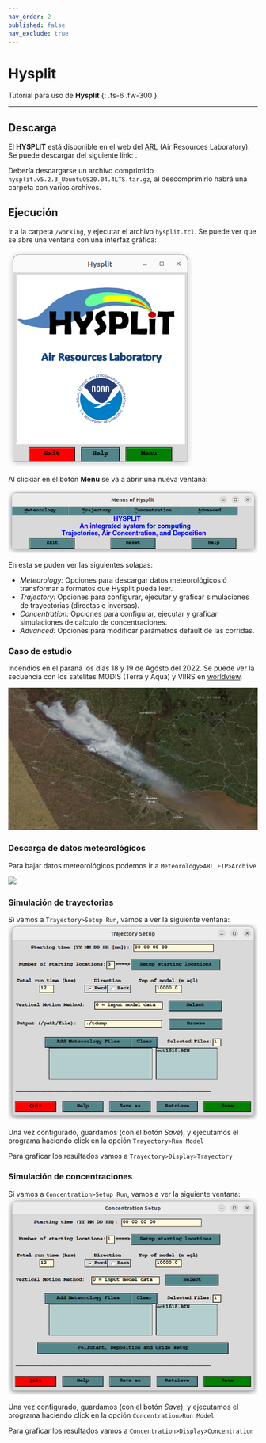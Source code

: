 ```yaml
---
nav_order: 2
published: false
nav_exclude: true
---
```


# Hysplit

Tutorial para uso de **Hysplit**
{: .fs-6 .fw-300 }

<!-- ## Resumen
En esta sección estan los pasos rápidos para la ejecución del **SCREEN3**:

1. Descargar ejecutable ``SCREEN3.exe`` y código fuente: [``screen3.zip``](https://gaftp.epa.gov/Air/aqmg/SCRAM/models/screening/screen3/screen3.zip).
2. Ejecutar ``SCREEN3.exe`` haciendo doble click sobre este.
3. Ingresar los datos que pide el programa. Los resultados se guardarán en el archivo ``SCREEN.OUT``.

En la siguientes secciones, se encuentran todos los pasos en detalle.
-->
---


## Descarga

El **HYSPLIT** está disponible en el web del [ARL]() (Air Resources Laboratory). Se puede descargar del siguiente link: [](https://www.ready.noaa.gov/data/web/models/hysplit4/linux/hysplit.v5.2.3_UbuntuOS20.04.4LTS.tar.gz).

Debería descargarse un archivo comprimido ``hysplit.v5.2.3_UbuntuOS20.04.4LTS.tar.gz``, al descomprimirlo habrá una carpeta con varios archivos. 

## Ejecución

Ir a la carpeta ``/working``, y ejecutar el archivo ``hysplit.tcl``. Se puede ver que se abre una ventana con una interfaz gráfica:

![](./imgs/hysplit/main.png)

Al clickiar en el botón **Menu** se va a abrir una nueva ventana:

![](./imgs/hysplit/menu.png)

En esta se puden ver las siguientes solapas:
+ *Meteorology:* Opciones para descargar datos meteorológicos ó transformar a formatos que Hysplit pueda leer.
+ *Trajectory:* Opciones para configurar, ejecutar y graficar simulaciones de trayectorias (directas e inversas).
+ *Concentration:* Opciones para configurar, ejecutar y graficar simulaciones de calculo de concentraciones.
+ *Advanced:* Opciones para modificar parámetros default de las corridas.


### Caso de estudio

Incendios en el paraná los días 18 y 19 de Agósto del 2022. Se puede ver la secuencia con los satelites MODIS (Terra y Aqua) y VIIRS en [worldview](https://worldview.earthdata.nasa.gov/).

![](./imgs/hysplit/satelite-incendios-delta-agosto2022-696x398.png)


### Descarga de datos meteorológicos

Para bajar datos meteorológicos podemos ir a ``Meteorology>ARL FTP>Archive``

![](./imgs/hysplit/arlFtpArchive.png)



### Simulación de trayectorias

Si vamos a ``Trayectory>Setup Run``, vamos a ver la siguiente ventana:
![](./imgs/hysplit/trajSetup.png)

Una vez configurado, guardamos (con el botón *Save*), y ejecutamos el programa haciendo click en la opción ``Trayectory>Run Model``

Para graficar los resultados vamos a ``Trayectory>Display>Trayectory``

### Simulación de concentraciones


Si vamos a ``Concentration>Setup Run``, vamos a ver la siguiente ventana:
![](./imgs/hysplit/concSetup.png)

Una vez configurado, guardamos (con el botón *Save*), y ejecutamos el programa haciendo click en la opción ``Concentration>Run Model``


Para graficar los resultados vamos a ``Concentration>Display>Concentration``



